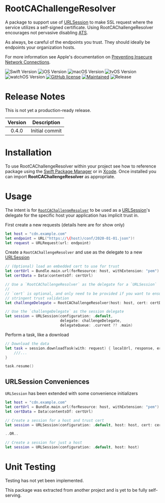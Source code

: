 # RootCAChallengeResolver

A package to support use of [URLSession](https://developer.apple.com/documentation/foundation/urlsession) to make SSL request where the service utilizes a self-signed certificate. Using RootCAChallengeResolver encourages not pervasive disabling [ATS](https://developer.apple.com/documentation/security/preventing_insecure_network_connections).

As always, be careful of the endpoints you trust. They should ideally be endpoints your organization hosts.

For more information see Apple's documentation on [Preventing Insecure Network Connections](https://developer.apple.com/documentation/security/preventing_insecure_network_connections).

![Swift Version](https://img.shields.io/badge/swift-5.1-blue.svg?style=for-the-badge)
![iOS Version](https://img.shields.io/badge/iOS-12-green.svg?style=for-the-badge)
![macOS Version](https://img.shields.io/badge/macOS-10.14-green.svg?style=for-the-badge)
![tvOS Version](https://img.shields.io/badge/tvOS-12-green.svg?style=for-the-badge)
![watchOS Version](https://img.shields.io/badge/watchOS-5-green.svg?style=for-the-badge)
[![GitHub license](https://img.shields.io/badge/license-MIT-blue.svg?style=for-the-badge)](.//LICENSE)
[![Maintained](https://img.shields.io/badge/Maintained%3F-yes-green.svg?style=for-the-badge)](https://github.com/pryomoax/RootCAChallengeResolver/graphs/commit-activity)
![Release](https://img.shields.io/github/release-pre/pryomoax/RootCAChallengeResolver.svg?style=for-the-badge)

# Release Notes

This is not yet a production-ready release. 

| Version | Description    |
| :-----: | -------------- |
|  0.4.0  | Initial commit |

# Installation

To use RootCAChallengeResolver within your project see how to reference package using the [Swift Package Manager](https://swift.org/package-manager/) or in [Xcode](https://developer.apple.com/videos/play/wwdc2019/408/). Once installed you can import **RootCAChallengeResolver** as appropriate.

# Usage

The intent is for [`RootCAChallengeResolver`](./Sources/RootCAChallengeResolver/RootCAChallengeResolver.swift) to be used as a [URLSession](https://developer.apple.com/documentation/foundation/urlsession)'s delegate for the specific host your application has implicit trust in. 

First create a new requests (details here are for show only)

```swift
let host = "cdn.example.com"
let endpoint = URL("https://\(host)/conf/2020-01-01.json")!
let request = URLRequest(url: endpoint)
```

Create a `RootCAChallengeResolver` and use as the delegate to a new [URLSession](https://developer.apple.com/documentation/foundation/urlsession/1411597-init)

```swift
// (Optional) load an embedded cert to use for trust
let certUrl = Bundle.main.url(forResource: host, withExtension: "pem")
let certData = Data(contentsOf: certUrl)

// Use a `RootCAChallengeResolver` as the delegate for a `URLSession`
//
// `cert` is optional, and only need to be provided if you want to ensure more 
// stringent trust validation
let challengeDelegate = RootCAChallengeResolver(host: host, cert: certData)

// Use the `challengeDelegate` as the session delegate
let session = URLSession(configuration: .default, 
                         delegate: challengeDelegate, 
                         delegateQueue: .current ?? .main)
```

Perform a task, like a download

```swift
// Download the data
let task = session.downloadTask(with: request) { localUrl, response, error in
    ///...
}

task.resume()
```

## URLSession Conveniences

`URLSession` has been extended with some convenience initializers

``` swift
let host = "cdn.example.com"
let certUrl = Bundle.main.url(forResource: host, withExtension: "pem")
let certData = Data(contentsOf: certUrl)

// Create a session for a host and trust cert
let session = URLSession(configuration: .default, host: host, cert: certData)

..OR..

// Create a session for just a host
let session = URLSession(configuration: .default, host: host)
```

# Unit Testing

Testing has not yet been implemented.

This package was extracted from another project and is yet to be fully self-serving.

